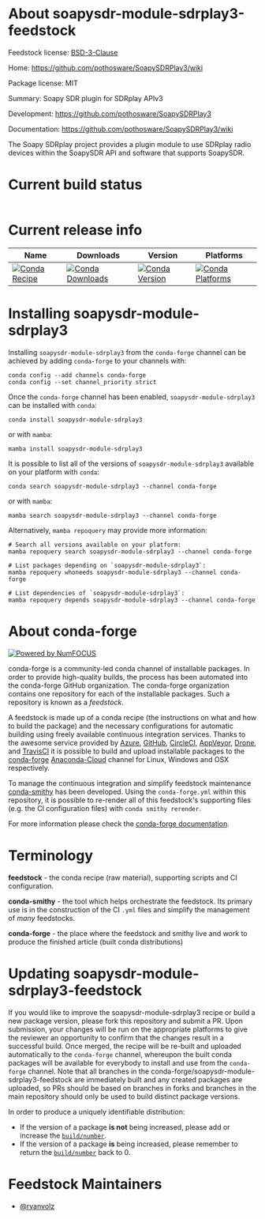 About soapysdr-module-sdrplay3-feedstock
========================================

Feedstock license: [BSD-3-Clause](https://github.com/conda-forge/soapysdr-module-sdrplay3-feedstock/blob/main/LICENSE.txt)

Home: https://github.com/pothosware/SoapySDRPlay3/wiki

Package license: MIT

Summary: Soapy SDR plugin for SDRplay APIv3

Development: https://github.com/pothosware/SoapySDRPlay3

Documentation: https://github.com/pothosware/SoapySDRPlay3/wiki

The Soapy SDRplay project provides a plugin module to use SDRplay radio
devices within the SoapySDR API and software that supports SoapySDR.


Current build status
====================


<table>
</table>

Current release info
====================

| Name | Downloads | Version | Platforms |
| --- | --- | --- | --- |
| [![Conda Recipe](https://img.shields.io/badge/recipe-soapysdr--module--sdrplay3-green.svg)](https://anaconda.org/conda-forge/soapysdr-module-sdrplay3) | [![Conda Downloads](https://img.shields.io/conda/dn/conda-forge/soapysdr-module-sdrplay3.svg)](https://anaconda.org/conda-forge/soapysdr-module-sdrplay3) | [![Conda Version](https://img.shields.io/conda/vn/conda-forge/soapysdr-module-sdrplay3.svg)](https://anaconda.org/conda-forge/soapysdr-module-sdrplay3) | [![Conda Platforms](https://img.shields.io/conda/pn/conda-forge/soapysdr-module-sdrplay3.svg)](https://anaconda.org/conda-forge/soapysdr-module-sdrplay3) |

Installing soapysdr-module-sdrplay3
===================================

Installing `soapysdr-module-sdrplay3` from the `conda-forge` channel can be achieved by adding `conda-forge` to your channels with:

```
conda config --add channels conda-forge
conda config --set channel_priority strict
```

Once the `conda-forge` channel has been enabled, `soapysdr-module-sdrplay3` can be installed with `conda`:

```
conda install soapysdr-module-sdrplay3
```

or with `mamba`:

```
mamba install soapysdr-module-sdrplay3
```

It is possible to list all of the versions of `soapysdr-module-sdrplay3` available on your platform with `conda`:

```
conda search soapysdr-module-sdrplay3 --channel conda-forge
```

or with `mamba`:

```
mamba search soapysdr-module-sdrplay3 --channel conda-forge
```

Alternatively, `mamba repoquery` may provide more information:

```
# Search all versions available on your platform:
mamba repoquery search soapysdr-module-sdrplay3 --channel conda-forge

# List packages depending on `soapysdr-module-sdrplay3`:
mamba repoquery whoneeds soapysdr-module-sdrplay3 --channel conda-forge

# List dependencies of `soapysdr-module-sdrplay3`:
mamba repoquery depends soapysdr-module-sdrplay3 --channel conda-forge
```


About conda-forge
=================

[![Powered by
NumFOCUS](https://img.shields.io/badge/powered%20by-NumFOCUS-orange.svg?style=flat&colorA=E1523D&colorB=007D8A)](https://numfocus.org)

conda-forge is a community-led conda channel of installable packages.
In order to provide high-quality builds, the process has been automated into the
conda-forge GitHub organization. The conda-forge organization contains one repository
for each of the installable packages. Such a repository is known as a *feedstock*.

A feedstock is made up of a conda recipe (the instructions on what and how to build
the package) and the necessary configurations for automatic building using freely
available continuous integration services. Thanks to the awesome service provided by
[Azure](https://azure.microsoft.com/en-us/services/devops/), [GitHub](https://github.com/),
[CircleCI](https://circleci.com/), [AppVeyor](https://www.appveyor.com/),
[Drone](https://cloud.drone.io/welcome), and [TravisCI](https://travis-ci.com/)
it is possible to build and upload installable packages to the
[conda-forge](https://anaconda.org/conda-forge) [Anaconda-Cloud](https://anaconda.org/)
channel for Linux, Windows and OSX respectively.

To manage the continuous integration and simplify feedstock maintenance
[conda-smithy](https://github.com/conda-forge/conda-smithy) has been developed.
Using the ``conda-forge.yml`` within this repository, it is possible to re-render all of
this feedstock's supporting files (e.g. the CI configuration files) with ``conda smithy rerender``.

For more information please check the [conda-forge documentation](https://conda-forge.org/docs/).

Terminology
===========

**feedstock** - the conda recipe (raw material), supporting scripts and CI configuration.

**conda-smithy** - the tool which helps orchestrate the feedstock.
                   Its primary use is in the construction of the CI ``.yml`` files
                   and simplify the management of *many* feedstocks.

**conda-forge** - the place where the feedstock and smithy live and work to
                  produce the finished article (built conda distributions)


Updating soapysdr-module-sdrplay3-feedstock
===========================================

If you would like to improve the soapysdr-module-sdrplay3 recipe or build a new
package version, please fork this repository and submit a PR. Upon submission,
your changes will be run on the appropriate platforms to give the reviewer an
opportunity to confirm that the changes result in a successful build. Once
merged, the recipe will be re-built and uploaded automatically to the
`conda-forge` channel, whereupon the built conda packages will be available for
everybody to install and use from the `conda-forge` channel.
Note that all branches in the conda-forge/soapysdr-module-sdrplay3-feedstock are
immediately built and any created packages are uploaded, so PRs should be based
on branches in forks and branches in the main repository should only be used to
build distinct package versions.

In order to produce a uniquely identifiable distribution:
 * If the version of a package **is not** being increased, please add or increase
   the [``build/number``](https://docs.conda.io/projects/conda-build/en/latest/resources/define-metadata.html#build-number-and-string).
 * If the version of a package **is** being increased, please remember to return
   the [``build/number``](https://docs.conda.io/projects/conda-build/en/latest/resources/define-metadata.html#build-number-and-string)
   back to 0.

Feedstock Maintainers
=====================

* [@ryanvolz](https://github.com/ryanvolz/)

